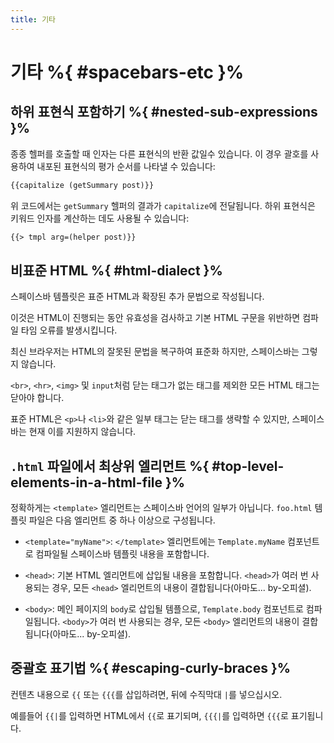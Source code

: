 ```yaml
---
title: 기타
---
```


# 기타 %{ #spacebars-etc }%

## 하위 표현식 포함하기 %{ #nested-sub-expressions }%

종종 헬퍼를 호출할 때 인자는 다른 표현식의 반환 값일수 있습니다.
이 경우 괄호를 사용하여 내포된 표현식의 평가 순서를 나타낼 수 있습니다:

```html
{{capitalize (getSummary post)}}
```

위 코드에서는 `getSummary` 헬퍼의 결과가 `capitalize`에 전달됩니다.
하위 표현식은 키워드 인자를 계산하는 데도 사용될 수 있습니다:

```html
{{> tmpl arg=(helper post)}}
```

## 비표준 HTML %{ #html-dialect }%

스페이스바 템플릿은 표준 HTML과 확장된 추가 문법으로 작성됩니다.

이것은 HTML이 진행되는 동안 유효성을 검사하고 기본 HTML 구문을 위반하면 컴파일 타임 오류를 발생시킵니다.

최신 브라우저는 HTML의 잘못된 문법을 복구하여 표준화 하지만,
스페이스바는 그렇지 않습니다.

`<br>`, `<hr>`, `<img>` 및 `input`처럼
닫는 태그가 없는 태그를 제외한 모든 HTML 태그는 닫아야 합니다.

표준 HTML은 `<p>`나 `<li>`와 같은 일부 태그는 닫는 태그를 생략할 수 있지만,
스페이스바는 현재 이를 지원하지 않습니다.

## `.html` 파일에서 최상위 엘리먼트 %{ #top-level-elements-in-a-html-file }%

정확하게는 `<template>` 엘리먼트는 스페이스바 언어의 일부가 아닙니다.
`foo.html` 템플릿 파일은 다음 엘리먼트 중 하나 이상으로 구성됩니다.

- `<template="myName">`: `</template>` 엘리먼트에는
  `Template.myName` 컴포넌트로 컴파일될 스페이스바 템플릿 내용을 포함합니다.

- `<head>`: 기본 HTML 엘리먼트에 삽입될 내용을 포함합니다.
  `<head>`가 여러 번 사용되는 경우, 모든 `<head>` 엘리먼트의 내용이 결합됩니다(아마도... by-오피셜).

- `<body>`: 메인 페이지의 `body`로 삽입될 템플으로,
  `Template.body` 컴포넌트로 컴파일됩니다.
  `<body>`가 여러 번 사용되는 경우, 모든 `<body>` 엘리먼트의 내용이 결합됩니다(아마도... by-오피셜).

## 중괄호 표기법 %{ #escaping-curly-braces }%

컨텐츠 내용으로 `{​{` 또는 `{​{​{`를 삽입하려면,
뒤에 수직막대 `|`를 넣으십시오.

예를들어 `{​{|`를 입력하면 HTML에서 `{​{`로 표기되며,
`{​{​{|`를 입력하면 `{​{​{`로 표기됩니다.
